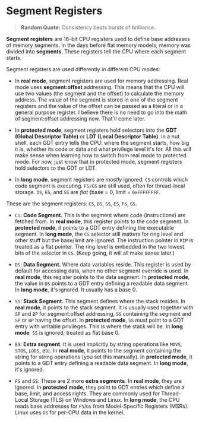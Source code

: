 # Segment Registers

> **Random Quote:** Consistency beats bursts of brilliance.

**Segment registers** are 16-bit CPU registers used to define base addresses of memory segments. In the days before flat memory models, memory was divided into **segments**. These registers tell the CPU where each segment starts.

Segment registers are used differently in different CPU modes:
+ In **real mode**, segment registers are used for memory addressing. Real mode uses **segment:offset** addressing. This means that the CPU will use two values (the segment and the offset) to calculate the memory address. The value of the segment is stored in one of the segment registers and the value of the offset can be passed as a literal or in a general purpose register. I believe there is no need to go into the math of segment:offset addressing now. That'll come later.

+ In **protected mode**, segment registers hold selectors into the **GDT (Global Descriptor Table)** or **LDT (Local Descriptor Table)**. In a nut shell, each GDT entry tells the CPU: where the segment starts, how big it is, whether its code or data and what privilege level it's for. All this will make sense when learning how to switch from real mode to protected mode. For now, just know that in protected mode, segment registers hold selectors to the GDT or LDT.

+ In **long mode**, segment registers are *mostly* ignored. `CS` controls which code segment is executing. `FS/GS` are still used, often for thread-local storage. `DS`, `ES`, and `SS` are *flat* (base = 0, limit = `0xFFFFFFFF`.

These are the segment registers: `CS`, `DS`, `SS`, `ES`, `FS`, `GS`.
+ `CS`: **Code Segment.** This is the segment where code (instructions) are fetched from. In **real mode**, this register points to the code segment. In **protected mode**, it points to a GDT entry defining the executable segment. In **long mode**, the `CS` selector still matters for ring level and other stuff but the base/limit are ignored. The instruction pointer in `RIP` is treated as a flat pointer. The ring level is embedded in the two lowest bits of the selector in `CS`. (Keep going, it will all make sense later.)

+ `DS`: **Data Segment.** Where data variables reside. This register is used by default for accessing data, when no other segment override is used. In **real mode**, this register points to the data segment. In **protected mode**, the value in `DS` points to a GDT entry defining a readable data segment. In **long mode**, it's ignored. It usually has a base 0.

+ `SS`: **Stack Segment.** This segment defines where the stack resides. In **real mode**, it points to the stack segment. It is usually used together with `SP` and `BP` for segment:offset addressing, `SS` containing the segment and `SP` or `BP` having the offset. In **protected mode**, `SS` must point to a GDT entry with writable privileges. This is where the stack will be. In **long mode**, `SS` is ignored, treated as flat base 0.

+ `ES`: **Extra segment**. It is used implicitly by string operations like `MOVS`, `STOS`, `LODS`, etc. In **real mode**, it points to the segment containing the string for string operations (you set this manually). In **protected mode**, it points to a GDT entry defining a readable data segment. In **long mode**, it's ignored.

+ `FS` and `GS`: These are 2 more **extra segments**. In **real mode**, they are ignored. In **protected mode**, they point to GDT entries which define a base, limit, and access rights. They are commonly used for Thread-Local Storage (TLS) on Windows and Linux. In **long mode**, the CPU reads base addresses for `FS`/`GS` from Model-Specific Registers (MSRs). Linux uses `GS` for per-CPU data in the kernel.
